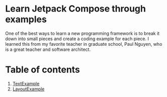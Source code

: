 # Learn Jetpack Compose through examples
One of the best ways to learn a new programming framework is to break it down into small pieces and create a coding example for each piece. I learned this from my favorite teacher in graduate school, Paul Nguyen, who is a great teacher and software architect. 

# Table of contents
1. [TextExample](TextExample)
1. [LayoutExample](LayoutExample)
